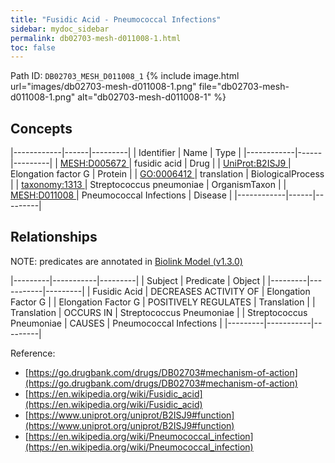 ```yaml
---
title: "Fusidic Acid - Pneumococcal Infections"
sidebar: mydoc_sidebar
permalink: db02703-mesh-d011008-1.html
toc: false 
---
```



Path ID: `DB02703_MESH_D011008_1`
{% include image.html url="images/db02703-mesh-d011008-1.png" file="db02703-mesh-d011008-1.png" alt="db02703-mesh-d011008-1" %}

## Concepts

|------------|------|---------|
| Identifier | Name | Type    |
|------------|------|---------|
| <a href="https://identifiers.org/MESH:D005672">MESH:D005672 </a> | fusidic acid | Drug |
| <a href="https://identifiers.org/UniProt:B2ISJ9">UniProt:B2ISJ9 </a> | Elongation factor G | Protein |
| <a href="https://identifiers.org/GO:0006412">GO:0006412 </a> | translation | BiologicalProcess |
| <a href="https://identifiers.org/taxonomy:1313">taxonomy:1313 </a> | Streptococcus pneumoniae | OrganismTaxon |
| <a href="https://identifiers.org/MESH:D011008">MESH:D011008 </a> | Pneumococcal Infections | Disease |
|------------|------|---------|

## Relationships


NOTE: predicates are annotated in <a href="https://github.com/biolink/biolink-model/releases/tag/v1.3.0">Biolink Model (v1.3.0)</a>

|---------|-----------|---------|
| Subject | Predicate | Object  |
|---------|-----------|---------|
| Fusidic Acid | DECREASES ACTIVITY OF | Elongation Factor G |
| Elongation Factor G | POSITIVELY REGULATES | Translation |
| Translation | OCCURS IN | Streptococcus Pneumoniae |
| Streptococcus Pneumoniae | CAUSES | Pneumococcal Infections |
|---------|-----------|---------|

Reference: 
  - [https://go.drugbank.com/drugs/DB02703#mechanism-of-action](https://go.drugbank.com/drugs/DB02703#mechanism-of-action)
  - [https://en.wikipedia.org/wiki/Fusidic_acid](https://en.wikipedia.org/wiki/Fusidic_acid)
  - [https://www.uniprot.org/uniprot/B2ISJ9#function](https://www.uniprot.org/uniprot/B2ISJ9#function)
  - [https://en.wikipedia.org/wiki/Pneumococcal_infection](https://en.wikipedia.org/wiki/Pneumococcal_infection)
